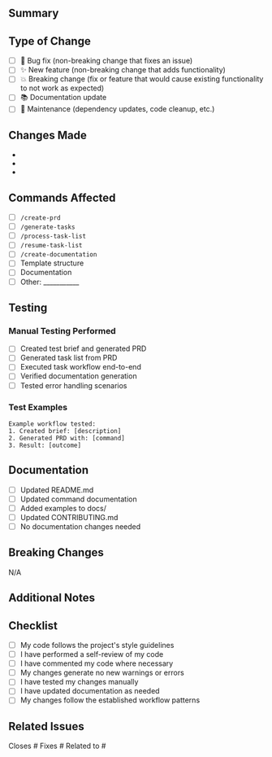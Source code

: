 ## Summary

<!-- Provide a brief description of the changes in this PR -->

## Type of Change

<!-- Mark the relevant option with an "x" -->

- [ ] 🐛 Bug fix (non-breaking change that fixes an issue)
- [ ] ✨ New feature (non-breaking change that adds functionality)
- [ ] 💥 Breaking change (fix or feature that would cause existing functionality to not work as expected)
- [ ] 📚 Documentation update
- [ ] 🔧 Maintenance (dependency updates, code cleanup, etc.)

## Changes Made

<!-- List the specific changes made in this PR -->

- 
- 
- 

## Commands Affected

<!-- Check all that apply -->

- [ ] `/create-prd`
- [ ] `/generate-tasks`
- [ ] `/process-task-list`
- [ ] `/resume-task-list`
- [ ] `/create-documentation`
- [ ] Template structure
- [ ] Documentation
- [ ] Other: ___________

## Testing

<!-- Describe how you tested these changes -->

### Manual Testing Performed

- [ ] Created test brief and generated PRD
- [ ] Generated task list from PRD
- [ ] Executed task workflow end-to-end
- [ ] Verified documentation generation
- [ ] Tested error handling scenarios

### Test Examples

<!-- If you created test examples, describe them -->

```
Example workflow tested:
1. Created brief: [description]
2. Generated PRD with: [command]
3. Result: [outcome]
```

## Documentation

<!-- Check all that apply -->

- [ ] Updated README.md
- [ ] Updated command documentation
- [ ] Added examples to docs/
- [ ] Updated CONTRIBUTING.md
- [ ] No documentation changes needed

## Breaking Changes

<!-- If this is a breaking change, describe what breaks and how to migrate -->

N/A

## Additional Notes

<!-- Any additional information that reviewers should know -->

## Checklist

<!-- Mark completed items with an "x" -->

- [ ] My code follows the project's style guidelines
- [ ] I have performed a self-review of my code
- [ ] I have commented my code where necessary
- [ ] My changes generate no new warnings or errors
- [ ] I have tested my changes manually
- [ ] I have updated documentation as needed
- [ ] My changes follow the established workflow patterns

## Related Issues

<!-- Link any related issues -->

Closes #
Fixes #
Related to #